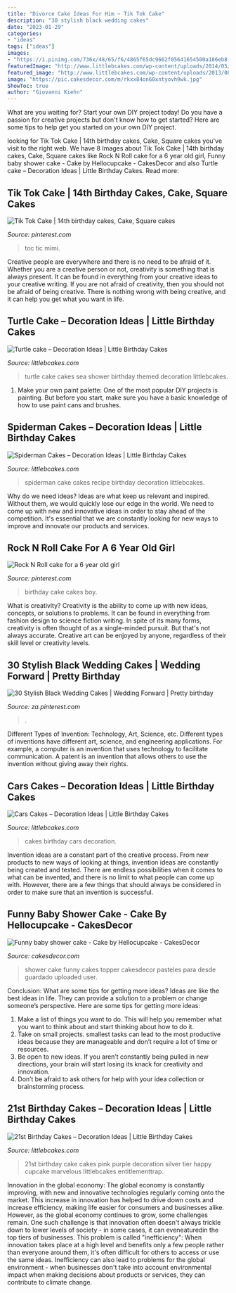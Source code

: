 ```yaml
---
title: "Divorce Cake Ideas For Him ~ Tik Tok Cake"
description: "30 stylish black wedding cakes"
date: "2023-01-29"
categories:
- "ideas"
tags: ["ideas"]
images:
- "https://i.pinimg.com/736x/48/65/f6/4865f65dc9662f05641654500a186eb8.jpg"
featuredImage: "http://www.littlebcakes.com/wp-content/uploads/2014/05/Turtle-Cakes.jpg"
featured_image: "http://www.littlebcakes.com/wp-content/uploads/2013/08/Spiderman-Cake-Recipe.jpg"
image: "https://pic.cakesdecor.com/m/rkxx84on60xntyovh9wk.jpg"
ShowToc: true
author: "Giovanni Kiehn"
---
```



What are you waiting for? Start your own DIY project today!
Do you have a passion for creative projects but don't know how to get started? Here are some tips to help get you started on your own DIY project.

	

		
looking for Tik Tok Cake | 14th birthday cakes, Cake, Square cakes you've visit to the right web. We have 8 Images about Tik Tok Cake | 14th birthday cakes, Cake, Square cakes like Rock N Roll cake for a 6 year old girl, Funny baby shower cake - Cake by Hellocupcake - CakesDecor and also Turtle cake – Decoration Ideas | Little Birthday Cakes. Read more:
		
    
## Tik Tok Cake | 14th Birthday Cakes, Cake, Square Cakes

<img loading=lazy src="https://i.pinimg.com/736x/93/d0/51/93d051c13a07356fd77598c216f44e13.jpg" onerror="this.onerror=null;this.src='https://tse1.mm.bing.net/th?id=OIP.FnNabeqanraZ82wrXmw_ywHaJ3&amp;pid=15.1';" alt="Tik Tok Cake | 14th birthday cakes, Cake, Square cakes">

_Source: pinterest.com_

>toc tic mimi. 

	

Creative people are everywhere and there is no need to be afraid of it. Whether you are a creative person or not, creativity is something that is always present. It can be found in everything from your creative ideas to your creative writing. If you are not afraid of creativity, then you should not be afraid of being creative. There is nothing wrong with being creative, and it can help you get what you want in life.

    
## Turtle Cake – Decoration Ideas | Little Birthday Cakes

<img loading=lazy src="http://www.littlebcakes.com/wp-content/uploads/2014/05/Turtle-Cakes.jpg" onerror="this.onerror=null;this.src='https://tse2.mm.bing.net/th?id=OIP.JSQaQwGaOgrYbZD-dXKKcgHaJ4&amp;pid=15.1';" alt="Turtle cake – Decoration Ideas | Little Birthday Cakes">

_Source: littlebcakes.com_

>turtle cake cakes sea shower birthday themed decoration littlebcakes. 

	

1. Make your own paint palette: One of the most popular DIY projects is painting. But before you start, make sure you have a basic knowledge of how to use paint cans and brushes.

    
## Spiderman Cakes – Decoration Ideas | Little Birthday Cakes

<img loading=lazy src="http://www.littlebcakes.com/wp-content/uploads/2013/08/Spiderman-Cake-Recipe.jpg" onerror="this.onerror=null;this.src='https://tse2.mm.bing.net/th?id=OIP.2pZ0sP5NDX1iez12DwgG7wHaE9&amp;pid=15.1';" alt="Spiderman Cakes – Decoration Ideas | Little Birthday Cakes">

_Source: littlebcakes.com_

>spiderman cake cakes recipe birthday decoration littlebcakes. 

	

Why do we need ideas?
Ideas are what keep us relevant and inspired. Without them, we would quickly lose our edge in the world. We need to come up with new and innovative ideas in order to stay ahead of the competition. It's essential that we are constantly looking for new ways to improve and innovate our products and services.

    
## Rock N Roll Cake For A 6 Year Old Girl

<img loading=lazy src="https://i.pinimg.com/736x/9f/f6/ba/9ff6ba3f9babfe0b0f8cf3e0ed21892c--th-birthday-girl-birthday.jpg" onerror="this.onerror=null;this.src='https://tse3.mm.bing.net/th?id=OIP.FwkCa6-R7GvjEBF8LVGv1QHaJ3&amp;pid=15.1';" alt="Rock N Roll cake for a 6 year old girl">

_Source: pinterest.com_

>birthday cake cakes boy. 

	

What is creativity?
Creativity is the ability to come up with new ideas, concepts, or solutions to problems. It can be found in everything from fashion design to science fiction writing. In spite of its many forms, creativity is often thought of as a single-minded pursuit. But that's not always accurate. Creative art can be enjoyed by anyone, regardless of their skill level or creativity levels.

    
## 30 Stylish Black Wedding Cakes | Wedding Forward | Pretty Birthday

<img loading=lazy src="https://i.pinimg.com/736x/48/65/f6/4865f65dc9662f05641654500a186eb8.jpg" onerror="this.onerror=null;this.src='https://tse2.mm.bing.net/th?id=OIP.TNHWEGp7ya3wh_NjA-kK5AHaK8&amp;pid=15.1';" alt="30 Stylish Black Wedding Cakes | Wedding Forward | Pretty birthday">

_Source: za.pinterest.com_

>. 

	

Different Types of Invention: Technology, Art, Science, etc.
Different types of inventions have different art, science, and engineering applications. For example, a computer is an invention that uses technology to facilitate communication. A patent is an invention that allows others to use the invention without giving away their rights.

    
## Cars Cakes – Decoration Ideas | Little Birthday Cakes

<img loading=lazy src="http://www.littlebcakes.com/wp-content/uploads/2014/01/Cars-Birthday-Cakes-685x1024.jpg" onerror="this.onerror=null;this.src='https://tse3.mm.bing.net/th?id=OIP.IacECaDnvIg0Qy4odNWu0QHaLE&amp;pid=15.1';" alt="Cars Cakes – Decoration Ideas | Little Birthday Cakes">

_Source: littlebcakes.com_

>cakes birthday cars decoration. 

	

Invention ideas are a constant part of the creative process. From new products to new ways of looking at things, invention ideas are constantly being created and tested. There are endless possibilities when it comes to what can be invented, and there is no limit to what people can come up with. However, there are a few things that should always be considered in order to make sure that an invention is successful.

    
## Funny Baby Shower Cake - Cake By Hellocupcake - CakesDecor

<img loading=lazy src="https://pic.cakesdecor.com/m/rkxx84on60xntyovh9wk.jpg" onerror="this.onerror=null;this.src='https://tse4.mm.bing.net/th?id=OIP.Tjh2lpvgqwE-cs-HCayCdwHaJ6&amp;pid=15.1';" alt="Funny baby shower cake - Cake by Hellocupcake - CakesDecor">

_Source: cakesdecor.com_

>shower cake funny cakes topper cakesdecor pasteles para desde guardado uploaded user. 

	

Conclusion: What are some tips for getting more ideas?
Ideas are like the best ideas in life. They can provide a solution to a problem or change someone’s perspective. Here are some tips for getting more ideas:
1. Make a list of things you want to do. This will help you remember what you want to think about and start thinking about how to do it.
2. Take on small projects. smallest tasks can lead to the most productive ideas because they are manageable and don’t require a lot of time or resources.
3. Be open to new ideas. If you aren’t constantly being pulled in new directions, your brain will start losing its knack for creativity and innovation.
4. Don’t be afraid to ask others for help with your idea collection or brainstorming process.

    
## 21st Birthday Cakes – Decoration Ideas | Little Birthday Cakes

<img loading=lazy src="http://www.littlebcakes.com/wp-content/uploads/2014/02/21st-Birthday-Cakes-768x1024.jpg" onerror="this.onerror=null;this.src='https://tse4.mm.bing.net/th?id=OIP.0Ni_fV5ODQW1SkUfWGEISwHaJ4&amp;pid=15.1';" alt="21st Birthday Cakes – Decoration Ideas | Little Birthday Cakes">

_Source: littlebcakes.com_

>21st birthday cake cakes pink purple decoration silver tier happy cupcake marvelous littlebcakes entitlementtrap. 

	

Innovation in the global economy:
The global economy is constantly improving, with new and innovative technologies regularly coming onto the market. This increase in innovation has helped to drive down costs and increase efficiency, making life easier for consumers and businesses alike. However, as the global economy continues to grow, some challenges remain. One such challenge is that innovation often doesn't always trickle down to lower levels of society - in some cases, it can eveneaturedin the top tiers of businesses. This problem is called "inefficiency": When innovation takes place at a high level and benefits only a few people rather than everyone around them, it's often difficult for others to access or use the same ideas. Inefficiency can also lead to problems for the global environment - when businesses don't take into account environmental impact when making decisions about products or services, they can contribute to climate change.

